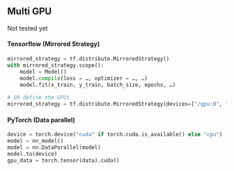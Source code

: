 

## Multi GPU
Not tested yet

#### Tensorflow (Mirrored Strategy)
```python
mirrored_strategy = tf.distribute.MirroredStrategy()
with mirrored_strategy.scope():
    model = Model()
    model.compile(loss = …, optimizer = …, …)
    model.fit(x_train, y_train, batch_size, epochs, …)
    
# OR define the GPUs
mirrored_strategy = tf.distribute.MirroredStrategy(devices=["/gpu:0", "/gpu:1"])
```

#### PyTorch (Data parallel)
```python
device = torch.device("cuda" if torch.cuda.is_available() else "cpu")
model = nn_model()
model = nn.DataParallel(model)
model.to(device)
gpu_data = torch.tensor(data).cuda()

```
